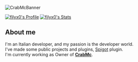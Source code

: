![CrabMcBanner](https://user-images.githubusercontent.com/71587630/200412444-7ba05568-b975-4c0a-8a17-34bb0c71ff09.jpg)

[![filyx0's Profile](https://github-readme-stats.vercel.app/api?username=filyx0&theme=tokyonight)](https://github.com/filyx0/) 
[![filyx0's Stats](https://github-readme-stats.vercel.app/api/top-langs/?username=filyx0&theme=tokyonight)](https://github.com/filyx0/)

About me
---
I'm an Italian developer, and my passion is the developer world.<br>
I've made some public projects and plugins, [Spigot](https://www.spigotmc.org/search/199796375/) plugin.<br>
I'm currently working as Owner of **[CrabMc](https://crabmc.it/)**.
